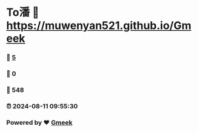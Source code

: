 # To潘 :link: https://muwenyan521.github.io/Gmeek 
### :page_facing_up: [5](https://muwenyan521.github.io/Gmeek/tag.html) 
### :speech_balloon: 0 
### :hibiscus: 548 
### :alarm_clock: 2024-08-11 09:55:30 
### Powered by :heart: [Gmeek](https://github.com/Meekdai/Gmeek)
